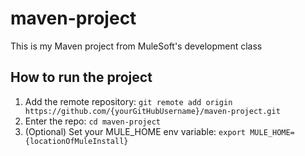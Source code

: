 # maven-project
This is my Maven project from MuleSoft's development class
## How to run the project
1. Add the remote repository: `git remote add origin
https://github.com/{yourGitHubUsername}/maven-project.git`
2. Enter the repo: `cd maven-project`
3. (Optional) Set your MULE_HOME env variable: `export
MULE_HOME={locationOfMuleInstall}`